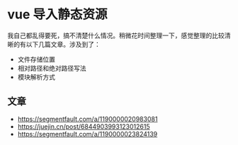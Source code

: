 # vue 导入静态资源

我自己都乱得要死，搞不清楚什么情况。稍微花时间整理一下，感觉整理的比较清晰的有以下几篇文章。涉及到了：

- 文件存储位置
- 相对路径和绝对路径写法
- 模块解析方式

## 文章

- https://segmentfault.com/a/1190000020983081
- https://juejin.cn/post/6844903993123012615
- https://segmentfault.com/a/1190000023824139
